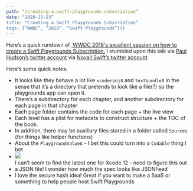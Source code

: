 ```yaml
---
path: “/creating-a-swift-playgrounds-subscription“
date: "2020-11-23”
title: “Creating a Swift Playgrounds Subscription”
tags: [”WWDC”, “2018”, “Swift Playgrounds”]()
---
```


Here’s a quick rundown of [ WWDC 2018's excellent session on how to create a Swift Playgrounds Subscription.][2] I stumbled upon this talk via [Paul Hudson’s twitter account][3]  via [Novall Swift’s twitter account][4]

Here’s some quick notes:  

- It looks like they behave a lot like `xcoderpoj`s and `textbundle`s in the sense that it’s a directory that pretends to look like a file(?) so the playgrounds app can open it.
- There’s a subdirectory for each chapter, and another subdirectory for each page in that chapter
- Each page folder contains the code for each page + the live view
- Each level has a plist for metadata to construct structure + the TOC of the book.
- In addition, there may be auxillary files stored in a folder called `Sources` (for things like helper functions)
- About the `PlaygroundValue`s - I bet this could turn into a `Codable` thing I bet
- ![][image-1]  
	I can’t seem to find the latest one for Xcode 12 - need to figure this out
- a JSON file! I wonder how much the spec looks like JSONFeed
- I love the secure hash idea! Great if you want to make a SaaS or something to help people host Swift Playgrounds

[2]:	https://developer.apple.com/videos/play/wwdc2018/413/ "WWDC 2018's excellent session on how to create a Swift Playgrounds Subscription"
[3]:	https://twitter.com/twostraws/status/1005121491401240576?s=21
[4]:	https://twitter.com/jonathanp3d/status/1322374121762643968?s=21

[image-1]:	assets/DraggedImage.png